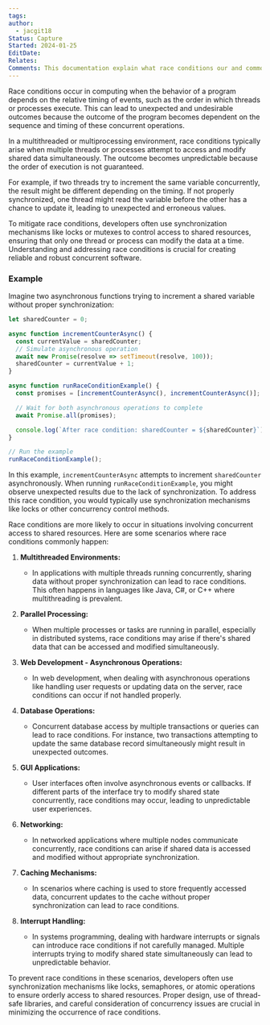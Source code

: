 ```yaml
---
tags: 
author:
  - jacgit18
Status: Capture
Started: 2024-01-25
EditDate: 
Relates: 
Comments: This documentation explain what race conditions our and common scenario where it occurs.
---
```

Race conditions occur in computing when the behavior of a program depends on the relative timing of events, such as the order in which threads or processes execute. This can lead to unexpected and undesirable outcomes because the outcome of the program becomes dependent on the sequence and timing of these concurrent operations.

In a multithreaded or multiprocessing environment, race conditions typically arise when multiple threads or processes attempt to access and modify shared data simultaneously. The outcome becomes unpredictable because the order of execution is not guaranteed.

For example, if two threads try to increment the same variable concurrently, the result might be different depending on the timing. If not properly synchronized, one thread might read the variable before the other has a chance to update it, leading to unexpected and erroneous values.

To mitigate race conditions, developers often use synchronization mechanisms like locks or mutexes to control access to shared resources, ensuring that only one thread or process can modify the data at a time. Understanding and addressing race conditions is crucial for creating reliable and robust concurrent software.


### Example
Imagine two asynchronous functions trying to increment a shared variable without proper synchronization:

```typescript
let sharedCounter = 0;

async function incrementCounterAsync() {
  const currentValue = sharedCounter;
  // Simulate asynchronous operation
  await new Promise(resolve => setTimeout(resolve, 100));
  sharedCounter = currentValue + 1;
}

async function runRaceConditionExample() {
  const promises = [incrementCounterAsync(), incrementCounterAsync()];

  // Wait for both asynchronous operations to complete
  await Promise.all(promises);

  console.log(`After race condition: sharedCounter = ${sharedCounter}`);
}

// Run the example
runRaceConditionExample();
```

In this example, `incrementCounterAsync` attempts to increment `sharedCounter` asynchronously. When running `runRaceConditionExample`, you might observe unexpected results due to the lack of synchronization. To address this race condition, you would typically use synchronization mechanisms like locks or other concurrency control methods.


Race conditions are more likely to occur in situations involving concurrent access to shared resources. Here are some scenarios where race conditions commonly happen:

1. **Multithreaded Environments:**
   - In applications with multiple threads running concurrently, sharing data without proper synchronization can lead to race conditions. This often happens in languages like Java, C#, or C++ where multithreading is prevalent.

2. **Parallel Processing:**
   - When multiple processes or tasks are running in parallel, especially in distributed systems, race conditions may arise if there's shared data that can be accessed and modified simultaneously.

3. **Web Development - Asynchronous Operations:**
   - In web development, when dealing with asynchronous operations like handling user requests or updating data on the server, race conditions can occur if not handled properly.

4. **Database Operations:**
   - Concurrent database access by multiple transactions or queries can lead to race conditions. For instance, two transactions attempting to update the same database record simultaneously might result in unexpected outcomes.

5. **GUI Applications:**
   - User interfaces often involve asynchronous events or callbacks. If different parts of the interface try to modify shared state concurrently, race conditions may occur, leading to unpredictable user experiences.

6. **Networking:**
   - In networked applications where multiple nodes communicate concurrently, race conditions can arise if shared data is accessed and modified without appropriate synchronization.

7. **Caching Mechanisms:**
   - In scenarios where caching is used to store frequently accessed data, concurrent updates to the cache without proper synchronization can lead to race conditions.

8. **Interrupt Handling:**
   - In systems programming, dealing with hardware interrupts or signals can introduce race conditions if not carefully managed. Multiple interrupts trying to modify shared state simultaneously can lead to unpredictable behavior.

To prevent race conditions in these scenarios, developers often use synchronization mechanisms like locks, semaphores, or atomic operations to ensure orderly access to shared resources. Proper design, use of thread-safe libraries, and careful consideration of concurrency issues are crucial in minimizing the occurrence of race conditions.